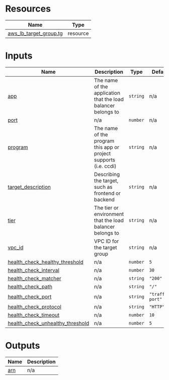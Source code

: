 <!-- BEGIN_TF_DOCS -->
# Resources

| Name | Type |
|------|------|
| [aws_lb_target_group.tg](https://registry.terraform.io/providers/hashicorp/aws/latest/docs/resources/lb_target_group) | resource |

# Inputs

| Name | Description | Type | Default | Required |
|------|-------------|------|---------|:--------:|
| <a name="input_app"></a> [app](#input\_app) | The name of the application that the load balancer belongs to | `string` | n/a | yes |
| <a name="input_port"></a> [port](#input\_port) | n/a | `number` | n/a | yes |
| <a name="input_program"></a> [program](#input\_program) | The name of the program this app or project supports (i.e. ccdi) | `string` | n/a | yes |
| <a name="input_target_description"></a> [target\_description](#input\_target\_description) | Describing the target, such as frontend or backend | `string` | n/a | yes |
| <a name="input_tier"></a> [tier](#input\_tier) | The tier or environment that the load balancer belongs to | `string` | n/a | yes |
| <a name="input_vpc_id"></a> [vpc\_id](#input\_vpc\_id) | VPC ID for the target group | `string` | n/a | yes |
| <a name="input_health_check_healthy_threshold"></a> [health\_check\_healthy\_threshold](#input\_health\_check\_healthy\_threshold) | n/a | `number` | `5` | no |
| <a name="input_health_check_interval"></a> [health\_check\_interval](#input\_health\_check\_interval) | n/a | `number` | `30` | no |
| <a name="input_health_check_matcher"></a> [health\_check\_matcher](#input\_health\_check\_matcher) | n/a | `string` | `"200"` | no |
| <a name="input_health_check_path"></a> [health\_check\_path](#input\_health\_check\_path) | n/a | `string` | `"/"` | no |
| <a name="input_health_check_port"></a> [health\_check\_port](#input\_health\_check\_port) | n/a | `string` | `"traffic-port"` | no |
| <a name="input_health_check_protocol"></a> [health\_check\_protocol](#input\_health\_check\_protocol) | n/a | `string` | `"HTTP"` | no |
| <a name="input_health_check_timeout"></a> [health\_check\_timeout](#input\_health\_check\_timeout) | n/a | `number` | `10` | no |
| <a name="input_health_check_unhealthy_threshold"></a> [health\_check\_unhealthy\_threshold](#input\_health\_check\_unhealthy\_threshold) | n/a | `number` | `5` | no |

# Outputs

| Name | Description |
|------|-------------|
| <a name="output_arn"></a> [arn](#output\_arn) | n/a |
<!-- END_TF_DOCS -->